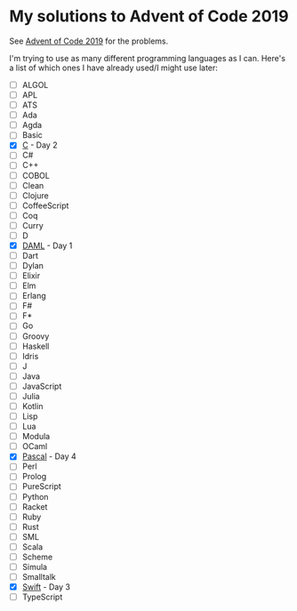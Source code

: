 # My solutions to Advent of Code 2019

See [Advent of Code 2019](https://adventofcode.com/2019) for the problems.

I'm trying to use as many different programming languages as I can. Here's a
list of which ones I have already used/I might use later:

- [ ] ALGOL
- [ ] APL
- [ ] ATS
- [ ] Ada
- [ ] Agda
- [ ] Basic
- [X] [C](https://en.wikipedia.org/wiki/C_(programming_language)) - Day 2
- [ ] C#
- [ ] C++
- [ ] COBOL
- [ ] Clean
- [ ] Clojure
- [ ] CoffeeScript
- [ ] Coq
- [ ] Curry
- [ ] D
- [X] [DAML](https://daml.com) - Day 1
- [ ] Dart
- [ ] Dylan
- [ ] Elixir
- [ ] Elm
- [ ] Erlang
- [ ] F#
- [ ] F*
- [ ] Go
- [ ] Groovy
- [ ] Haskell
- [ ] Idris
- [ ] J
- [ ] Java
- [ ] JavaScript
- [ ] Julia
- [ ] Kotlin
- [ ] Lisp
- [ ] Lua
- [ ] Modula
- [ ] OCaml
- [X] [Pascal](https://www.freepascal.org) - Day 4
- [ ] Perl
- [ ] Prolog
- [ ] PureScript
- [ ] Python
- [ ] Racket
- [ ] Ruby
- [ ] Rust
- [ ] SML
- [ ] Scala
- [ ] Scheme
- [ ] Simula
- [ ] Smalltalk
- [X] [Swift](https://swift.org) - Day 3
- [ ] TypeScript
